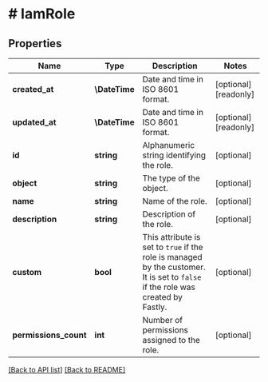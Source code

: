 # # IamRole

## Properties

Name | Type | Description | Notes
------------ | ------------- | ------------- | -------------
**created_at** | **\DateTime** | Date and time in ISO 8601 format. | [optional] [readonly] 
**updated_at** | **\DateTime** | Date and time in ISO 8601 format. | [optional] [readonly] 
**id** | **string** | Alphanumeric string identifying the role. | [optional] 
**object** | **string** | The type of the object. | [optional] 
**name** | **string** | Name of the role. | [optional] 
**description** | **string** | Description of the role. | [optional] 
**custom** | **bool** | This attribute is set to `true` if the role is managed by the customer. It is set to `false` if the role was created by Fastly. | [optional] 
**permissions_count** | **int** | Number of permissions assigned to the role. | [optional] 


[[Back to API list]](../../README.md#endpoints) [[Back to README]](../../README.md)
